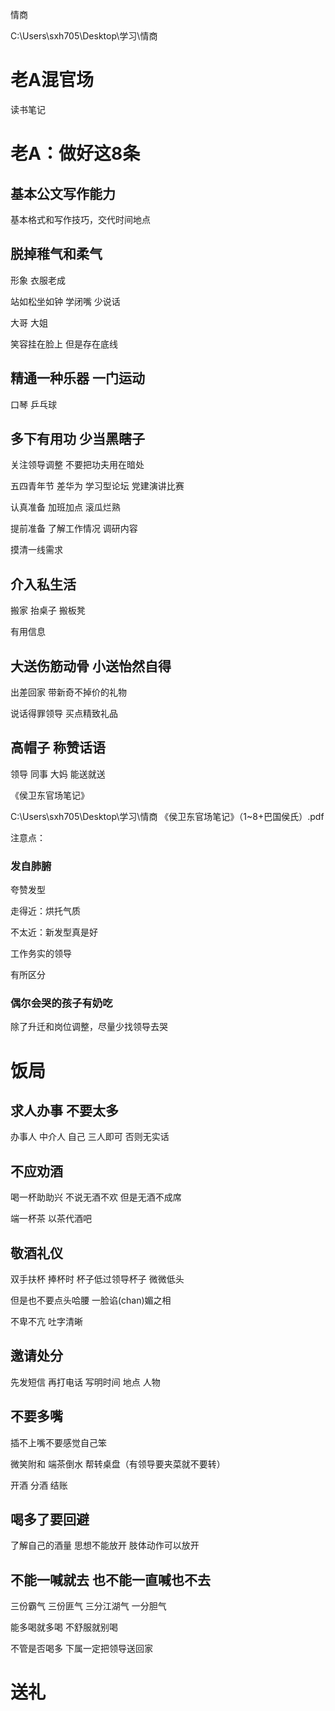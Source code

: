 情商

C:\Users\sxh705\Desktop\学习\情商

# 老A混官场

读书笔记

# 老A：做好这8条

## 基本公文写作能力

基本格式和写作技巧，交代时间地点

## 脱掉稚气和柔气

形象 衣服老成

站如松坐如钟 学闭嘴 少说话

大哥 大姐

笑容挂在脸上 但是存在底线

## 精通一种乐器 一门运动

口琴 乒乓球 

## 多下有用功 少当黑瞎子

关注领导调整 不要把功夫用在暗处

五四青年节 差华为 学习型论坛 党建演讲比赛

认真准备 加班加点 滚瓜烂熟

提前准备 了解工作情况 调研内容

摸清一线需求

## 介入私生活

搬家 抬桌子 搬板凳

有用信息

## 大送伤筋动骨 小送怡然自得

出差回家 带新奇不掉价的礼物

说话得罪领导 买点精致礼品

## 高帽子 称赞话语

领导 同事 大妈 能送就送

《侯卫东官场笔记》

C:\Users\sxh705\Desktop\学习\情商
《侯卫东官场笔记》（1~8+巴国侯氏）.pdf

注意点： 

### 发自肺腑

夸赞发型

走得近：烘托气质

不太近：新发型真是好

工作务实的领导

有所区分

### 偶尔会哭的孩子有奶吃

除了升迁和岗位调整，尽量少找领导去哭

# 饭局

## 求人办事 不要太多

办事人 中介人 自己 三人即可 否则无实话

## 不应劝酒

喝一杯助助兴 不说无酒不欢 但是无酒不成席

端一杯茶 以茶代酒吧

## 敬酒礼仪

双手扶杯 捧杯时 杯子低过领导杯子 微微低头

但是也不要点头哈腰 一脸谄(chan)媚之相

不卑不亢 吐字清晰

## 邀请处分

先发短信 再打电话 写明时间 地点 人物

## 不要多嘴

插不上嘴不要感觉自己笨

微笑附和 端茶倒水 帮转桌盘（有领导要夹菜就不要转）

开酒 分酒 结账

## 喝多了要回避

了解自己的酒量 思想不能放开 肢体动作可以放开

## 不能一喊就去 也不能一直喊也不去

三份霸气 三份匪气 三分江湖气 一分胆气

能多喝就多喝 不舒服就别喝

不管是否喝多 下属一定把领导送回家

# 送礼








